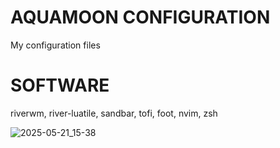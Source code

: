 # AQUAMOON CONFIGURATION

My configuration files

# SOFTWARE
riverwm, river-luatile, sandbar, tofi, foot, nvim, zsh

![2025-05-21_15-38](https://github.com/user-attachments/assets/2a143d41-6035-45c1-94b1-bd02d94e6ebc)
